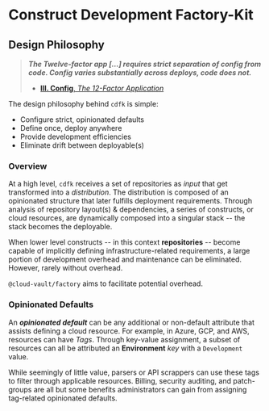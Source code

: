 # Construct Development Factory-Kit #

## Design Philosophy ##

> ***The Twelve-factor app [...] requires strict separation of config from code. Config varies substantially across deploys, code does not.***
> - [**III. Config**, *The 12-Factor Application*](https://12factor.net/config)

The design philosophy behind `cdfk` is simple:
    
- Configure strict, opinionated defaults
- Define once, deploy anywhere
- Provide development efficiencies
- Eliminate drift between deployable(s)

### Overview ###

At a high level, `cdfk` receives a set of repositories as *input* that get transformed into a *distribution*. The distribution is composed of an opinionated structure that later
fulfills deployment requirements. Through analysis of repository layout(s) & dependencies, a series of constructs, or cloud resources, are dynamically
composed into a singular stack -- the stack becomes the deployable.

When lower level constructs -- in this context **repositories** -- become capable of implicitly defining
infrastructure-related requirements, a large portion of development overhead and maintenance can be eliminated.
However, rarely without overhead. 

`@cloud-vault/factory` aims to facilitate potential overhead.

### Opinionated Defaults ###

An ***opinionated default*** can be any additional or non-default attribute that assists defining a cloud
resource. For example, in Azure, GCP, and AWS, resources can have *Tags*. Through
key-value assignment, a subset of resources can all be attributed an **Environment** *key* with a `Development`
value.

While seemingly of little value, parsers or API scrappers can use these tags to filter through applicable
resources. Billing, security auditing, and patch-groups are all but some benefits administrators can
gain from assigning tag-related opinionated defaults.
